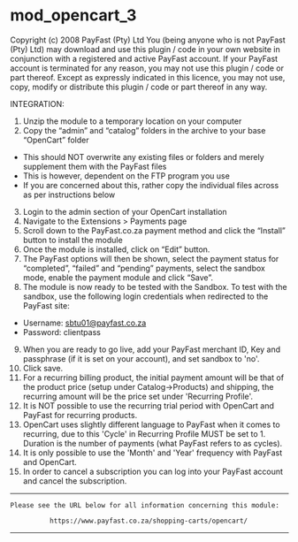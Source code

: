 mod_opencart_3
==============
Copyright (c) 2008 PayFast (Pty) Ltd
You (being anyone who is not PayFast (Pty) Ltd) may download and use this plugin / code in your own website in conjunction with a registered and active PayFast account. If your PayFast account is terminated for any reason, you may not use this plugin / code or part thereof.
Except as expressly indicated in this licence, you may not use, copy, modify or distribute this plugin / code or part thereof in any way.

INTEGRATION:
1. Unzip the module to a temporary location on your computer
2. Copy the “admin” and “catalog” folders in the archive to your base “OpenCart” folder
- This should NOT overwrite any existing files or folders and merely supplement them with the PayFast files
- This is however, dependent on the FTP program you use
- If you are concerned about this, rather copy the individual files across as per instructions below
3. Login to the admin section of your OpenCart installation
4. Navigate to the Extensions > Payments page
5. Scroll down to the PayFast.co.za payment method and click the “Install” button to install the module
6. Once the module is installed, click on “Edit” button.
7. The PayFast options will then be shown, select the payment status for “completed”, “failed” and “pending” payments, select the sandbox mode, enable the payment module and click “Save”.
8. The module is now ready to be tested with the Sandbox. To test with the sandbox, use the following login credentials when redirected to the PayFast site:
- Username: sbtu01@payfast.co.za
- Password: clientpass
9. When you are ready to go live, add your PayFast merchant ID, Key and passphrase (if it is set on your account), and set sandbox to 'no'.
10. Click save.
11. For a recurring billing product, the initial payment amount will be that of the product price (setup under Catalog->Products) and shipping, the recurring amount will be the price set under 'Recurring Profile'.
12. It is NOT possible to use the recurring trial period with OpenCart and PayFast for recurring products.
13. OpenCart uses slightly different language to PayFast when it comes to recurring, due to this 'Cycle' in Recurring Profile MUST be set to 1. Duration is the number of payments (what PayFast refers to as cycles).
14. It is only possible to use the 'Month' and 'Year' frequency with PayFast and OpenCart.
15. In order to cancel a subscription you can log into your PayFast account and cancel the subscription.

******************************************************************************

    Please see the URL below for all information concerning this module:

              https://www.payfast.co.za/shopping-carts/opencart/

******************************************************************************